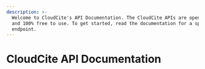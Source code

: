 ```yaml
---
description: >-
  Welcome to CloudCite's API Documentation. The CloudCite APIs are open-source
  and 100% free to use. To get started, read the documentation for a specific
  endpoint.
---
```


# CloudCite API Documentation


